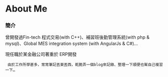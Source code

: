 # 

# About Me

### 簡介

曾開發過Fin-tech 程式交易(with C++)、補習班後勤管理系統(with php & mysql)、Global MES integration system (with AngularJs & C#)…

現任職於某金融公司著重於 ERP開發



``` 由於工作所學甚多，常常筆記丟東丟西，乾脆弄一個blog來記錄、整理一下順便也幫自己複習一下…```



